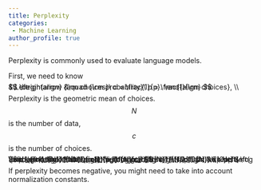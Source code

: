 ```yaml
---
title: Perplexity
categories:
 - Machine Learning
author_profile: true
---
```


Perplexity is commonly used to evaluate language models.

First, we need to know

<span style="font-size:1.0em; line-height:0%">
$$
\begin{align}
&\quad {\rm probability}\ p = \frac{1}{\rm choices}, \\
&\Leftrightarrow {\rm choices}\ c = \frac{1}{p}.
\end{align}
$$
</span>

Perplexity is the geometric mean of choices. $$N$$ is the number of data, $$c$$ is the number of choices.

<span style="font-size:1.0em; line-height:0%">
$$
\begin{align}
\left( \prod_{i=1}^{N} c_i \right)^{\frac{1}{N}} &= \left( \prod_{i=1}^{N} \frac{1}{p_i} \right)^{\frac{1}{N}} \\[10pt]
&= \exp \left( \log \left( \prod_{i=1}^{N} \frac{1}{p_i} \right)^{\frac{1}{N}} \right) \\[10pt]
&= \exp \left( \dfrac{\sum_{i=1}^N -(\log p_i)}{N} \right) \\[10pt]
&= \exp \left( \frac{-{\rm loglik}}{N} \right)
\end{align}
$$
</span>

If perplexity becomes negative, you might need to take into account normalization constants.
